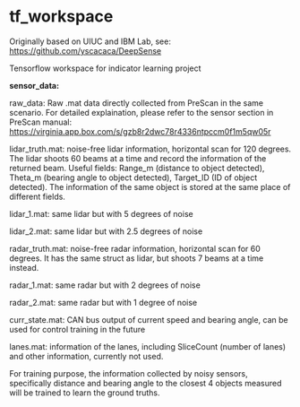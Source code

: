# tf_workspace
Originally based on UIUC and IBM Lab, see: https://github.com/yscacaca/DeepSense

Tensorflow workspace for indicator learning project

**sensor_data:**

raw_data:
Raw .mat data directly collected from PreScan in the same scenario. For detailed explaination, please refer to the sensor section in PreScan manual: https://virginia.app.box.com/s/gzb8r2dwc78r4336ntpccm0f1m5qw05r


lidar_truth.mat: noise-free lidar information, horizontal scan for 120 degrees. The lidar shoots 60 beams at a time and record the information of the returned beam. Useful fields: Range_m (distance to object detected), Theta_m (bearing angle to object detected), Target_ID (ID of object detected). The information of the same object is stored at the same place of different fields.

lidar_1.mat: same lidar but with 5 degrees of noise

lidar_2.mat: same lidar but with 2.5 degrees of noise

radar_truth.mat: noise-free radar information, horizontal scan for 60 degrees. It has the same struct as lidar, but shoots 7 beams at a time instead.

radar_1.mat: same radar but with 2 degrees of noise

radar_2.mat: same radar but with 1 degree of noise

curr_state.mat: CAN bus output of current speed and bearing angle, can be used for control training in the future

lanes.mat: information of the lanes, including SliceCount (number of lanes) and other information, currently not used.


For training purpose, the information collected by noisy sensors, specifically distance and bearing angle to the closest 4 objects measured will be trained to learn the ground truths.
